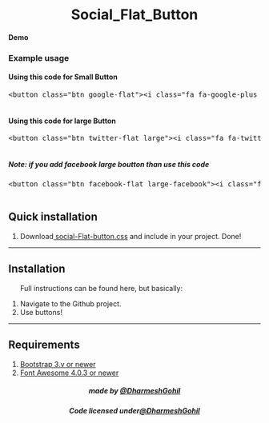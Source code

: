 <h1 align="center">Social_Flat_Button</h1>
<h4>Demo
<a href="http://dharmeshgohil.github.io/Social_Flat_Button/" target="_blank"></a>
</h4>
<h3>Example usage</h3>
<h4>Using this code for Small Button</h4>
<PRE class="prettyprint linenums lang-html" align="left">
&lt;button class=&quot;btn google-flat&quot;&gt;&lt;i class=&quot;fa fa-google-plus fa-2x&quot;&gt;&lt;/i&gt;&lt;/button&gt;
		</PRE>
		
<h4>Using this code for large Button</h4>
<PRE class="prettyprint linenums lang-html" align="left">
&lt;button class=&quot;btn twitter-flat large&quot;&gt;&lt;i class=&quot;fa fa-twitter fa-2x&quot;&gt;&lt;/i&gt;&lt;/button&gt;
		</PRE>
<h5>Note: if you add facebook large boutton than use this code</h5>
<PRE class="prettyprint linenums lang-html" align="left">
&lt;button class=&quot;btn facebook-flat large-facebook&quot;&gt;&lt;i class=&quot;fa fa-facebook fa-2x&quot;&gt;&lt;/i&gt;&lt;/button&gt;
		</PRE>
<h2>Quick installation</h2>
<ol>
<li>Download<a href="css/social-flat-button.css" target="_blank"> social-Flat-button.css</a> and include in your project. Done!</li>
</ol>
</div>
<hr>
<div>
<h2>Installation</h2>
<ol>
<p>Full instructions can be found here, but basically:</p>
<li>Navigate to the Github project.</li>
<li>Use buttons!</li>
</ol>
</div>
<hr>
<div>
<h2>Requirements</h2>
<ol class="dd">
<li><a href="http://getbootstrap.com/" target="_blank">Bootstrap 3.v or newer</a></li>
<li><a href="http://fortawesome.github.io/Font-Awesome/" target="_blank">Font Awesome 4.0.3 or newer</a></li>
</ol>
</div>
</div>
		
<footer>
<div align="center">
<h5>made by <a href="https://github.com/dharmeshgohil" target="_blank">@DharmeshGohil</a></h5>
<h5>Code licensed under<a href="https://github.com/dharmeshgohil" target="_blank">@DharmeshGohil</a></h5>
</div>
</footer>
		
